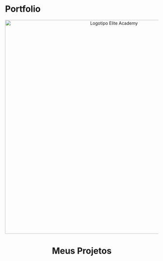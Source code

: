 # Portfolio 

<div align=center>
  <img src="https://user-images.githubusercontent.com/111800315/192149442-73fafa5e-1f17-40c9-a979-1db07e5436e4.png" width=700 alt="Logotipo Elite Academy" />
  <h1>Meus Projetos</h1>
</div>